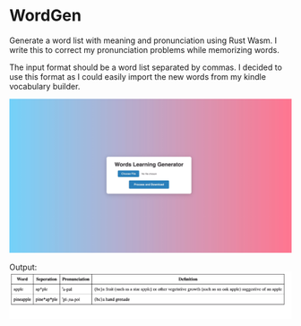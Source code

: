 # WordGen
Generate a word list with meaning and pronunciation using Rust Wasm.
I write this to correct my pronunciation problems while memorizing words.

The input format should be a word list separated by commas. I decided to use this format as I could easily 
import the new words from my kindle vocabulary builder.

![alt text](preview.png)

Output:
![alt text](output.png)